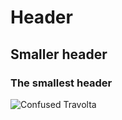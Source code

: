 # Header

## Smaller header

### The smallest header

![Confused Travolta](https://i.kym-cdn.com/entries/icons/mobile/000/019/277/confusedtravolta.jpg)
